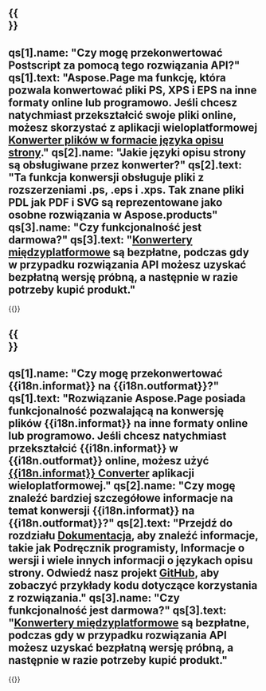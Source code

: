 ﻿---
meta: true
translation: true
deploy: false
---

{{<section faq>}}
---
qs[1].name: "Czy mogę przekonwertować Postscript za pomocą tego rozwiązania API?"
qs[1].text: "Aspose.Page ma funkcję, która pozwala konwertować pliki PS, XPS i EPS na inne formaty online lub programowo. Jeśli chcesz natychmiast przekształcić swoje pliki online, możesz skorzystać z aplikacji wieloplatformowej [Konwerter plików w formacie języka opisu strony](https://products.aspose.app/page/conversion/)."
qs[2].name: "Jakie języki opisu strony są obsługiwane przez konwerter?"
qs[2].text: "Ta funkcja konwersji obsługuje pliki z rozszerzeniami .ps, .eps i .xps. Tak znane pliki PDL jak PDF i SVG są reprezentowane jako osobne rozwiązania w Aspose.products"
qs[3].name: "Czy funkcjonalność jest darmowa?"
qs[3].text: "[Konwertery międzyplatformowe](https://products.aspose.app/page/conversion) są bezpłatne, podczas gdy w przypadku rozwiązania API możesz uzyskać bezpłatną wersję próbną, a następnie w razie potrzeby kupić produkt."
---

{{<import path="/meta/schemas.md" section="faq">}} 

{{<section faqchild>}}
---
qs[1].name: "Czy mogę przekonwertować {{i18n.informat}} na {{i18n.outformat}}?"
qs[1].text: "Rozwiązanie Aspose.Page posiada funkcjonalność pozwalającą na konwersję plików {{i18n.informat}} na inne formaty online lub programowo. Jeśli chcesz natychmiast przekształcić {{i18n.informat}} w {{i18n.outformat}} online, możesz użyć [{{i18n.informat}} Converter](https://products.aspose.app/page/konwersji/{{i18n.informatlower}}) aplikacji wieloplatformowej."
qs[2].name: "Czy mogę znaleźć bardziej szczegółowe informacje na temat konwersji {{i18n.informat}} na {{i18n.outformat}}?"
qs[2].text: "Przejdź do rozdziału [Dokumentacja](https://docs.aspose.com/page/), aby znaleźć informacje, takie jak Podręcznik programisty, Informacje o wersji i wiele innych informacji o językach opisu strony. Odwiedź nasz projekt [GitHub](https://github.com/aspose-page), aby zobaczyć przykłady kodu dotyczące korzystania z rozwiązania."
qs[3].name: "Czy funkcjonalność jest darmowa?"
qs[3].text: "[Konwertery międzyplatformowe](https://products.aspose.app/page/conversion) są bezpłatne, podczas gdy w przypadku rozwiązania API możesz uzyskać bezpłatną wersję próbną, a następnie w razie potrzeby kupić produkt."
---

{{<import path="/meta/schemas.md" section="faq">}} 
